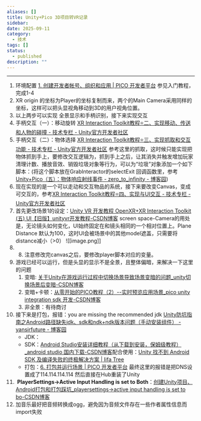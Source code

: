 ```yaml
---
aliases: []
title: Unity+Pico 3D项目转VR记录
sidebar:
date: 2025-09-11
category:
  - 技术
tags: []
status:
  - published
description: ""
---
```

---
1. 环境配置 [1. 创建开发者帐号、组织和应用 | PICO 开发者平台](https://developer-cn.picoxr.com/document/unity/create-a-developer-account-organization-and-app/) 参见入门教程，完成1-4
2. XR origin 的坐标为Player的坐标复制而来，两个的Main Camera采用同样的坐标，这样可以把头显视角移动到3D的用户视角位置。
3. 以上两步可以实现 全景显示和手柄识别，接下来实现交互
4. 手柄交互（一）：移动旋转 [XR Interaction Toolkit教程⭐二、实现移动、传送和人物的碰撞 - 技术专栏 - Unity官方开发者社区](https://developer.unity.cn/projects/65769b7fedbc2a0026540015)
5. 手柄交互（二）：物体选择 [XR Interaction Toolkit教程⭐三、实现抓取和交互功能 - 技术专栏 - Unity官方开发者社区](https://developer.unity.cn/projects/65769b7bedbc2a0026540012) 参考这里的抓取，这时候只能实现把物体抓到手上，要修改交互逻辑为，抓到手上之后，让其消失并触发增加玩家清理计数、播放音效、销毁垃圾对象等行为，可以为“垃圾”对象添加一个如下脚本：(将这个脚本放在GrabInteractor的selectExit 回调函数里，参考[Unity+Pico（五）：物体响应射线事件 - zero_to_infinity - 博客园](https://www.cnblogs.com/zerotoinfinity/p/17040306.html))
6. 现在实现的是一个可以走动和交互物品的系统，接下来要改变Canvas，变成可交互的，参考[XR Interaction Toolkit教程⭐四、实现与UI交互 - 技术专栏 - Unity官方开发者社区](https://developer.unity.cn/projects/65769b95edbc2a4da3d3edd3)
7. 首先更改场景1的设定：[Unity VR 开发教程 OpenXR+XR Interaction Toolkit (五) UI【旧版】unityvr开发教程-CSDN博客](https://blog.csdn.net/qq_46044366/article/details/127431250)  screen space-Camera的用处是，无论镜头如何变化，UI始终固定在和镜头相同的一个相对位置上。Plane Distance 默认为100，这时UI会被场景中的其他model遮盖，只需要将distance减小（>0）
	![[image.png]]
8. 8. 注意修改完canvas之后，要修改player脚本对应的变量。
9. 游戏已经可以运行，但是头显的显示不是全景，且整体偏暗，来解决一下这里的问题
	1. 变暗: [关于Unity在游戏运行过程中切换场景导致场景变暗的问题_unity切换场景后变暗-CSDN博客](https://blog.csdn.net/weixin_61754136/article/details/133745394#:~:text=%E8%BF%99%E5%85%B6%E5%AE%9E%E6%98%AF%20Unity%20%E8%87%AA%E5%8A%A8%E7%94%9F%E6%88%90%E7%9A%84%E5%8E%9F%E5%9B%A0%EF%BC%8C%E6%89%80%E4%BB%A5%E8%A7%A3%E5%86%B3%E6%96%B9%E6%B3%95%E6%98%AF%E6%89%BE%E5%88%B0Window--Rendering--Lighting%E3%80%82%20%E4%BD%A0%E4%BC%9A%E7%9C%8B%E5%88%B0%E9%9D%A2%E6%9D%BF%E9%87%8C%E9%9D%A2%E6%9C%89%E4%B8%80%E4%B8%AAAuto%20Generate%E7%9A%84%E5%8B%BE%E9%80%89%E6%A1%86%EF%BC%8C%E5%A6%82%E6%9E%9C%E8%A2%AB%E5%8B%BE%E9%80%89%E5%88%99%E5%8F%96%E6%B6%88%E5%8B%BE%E9%80%89%EF%BC%8C%E6%9C%AA%E8%A2%AB%E5%8B%BE%E9%80%89%E5%B0%B1%E4%B8%8D%E7%94%A8%E7%90%86%E4%BC%9A%EF%BC%8C%E7%84%B6%E5%90%8E%E7%82%B9%E5%87%BB%E5%90%8E%E9%9D%A2%E7%9A%84Generate,Lighting%20%E6%8C%89%E9%92%AE%E3%80%82%20%E4%BD%A0%E4%BC%9A%E5%8F%91%E7%8E%B0%E5%9C%A8%E4%BD%A0%E7%9A%84%E5%9C%BA%E6%99%AF%20%E6%96%87%E4%BB%B6%E5%A4%B9%20%E9%87%8C%E9%9D%A2%E4%BC%9A%E7%94%9F%E6%88%90%E4%B8%80%E4%B8%AA%E6%96%87%E4%BB%B6%E5%A4%B9%EF%BC%8C%E6%96%87%E4%BB%B6%E5%A4%B9%E5%90%8D%E7%A7%B0%E5%B0%B1%E6%98%AF%E4%BD%A0%E5%BD%93%E5%89%8D%E5%9C%BA%E6%99%AF%E7%9A%84%E5%90%8D%E7%A7%B0%EF%BC%8C%E8%BF%99%E6%97%B6%E5%80%99%E5%B0%B1%E7%94%9F%E6%95%88%E4%BA%86%E3%80%82)
	2. 变暗+卡顿：[从零开始的PICO教程（2）--实时预览应用场景_pico unity integration sdk 开发-CSDN博客](https://blog.csdn.net/qq_51116518/article/details/131618613)
	3. 非全景：有待商讨
10. 接下来是打包，报错：you are missing the recommended jdk  [Unity防坑指南之Android路径缺失jdk、sdk和ndk+ndk版本问题（手动安装组件） - yansirfuture - 博客园](https://www.cnblogs.com/anderson0/p/16104174.html)
	- JDK：
	- SDK：[Android Studio安装详细教程（从下载到安装，保姆级教程）_android studio 国内下载-CSDN博客](https://blog.csdn.net/weixin_45143788/article/details/127498365)配合使用：[Unity 找不到 Android SDK 及编译失败的终极解决方案 | Iifa Tree](https://blog.iifatree.com/2021/01/10/unity-android-sdk/)
	- 打包：[6. 打包并运行场景 | PICO 开发者平台](https://developer-cn.picoxr.com/document/unity/build-and-run-the-scene/)
	最终这里的报错是把DNS设置成了114.114.114.114 然后直接在Hub重装了Unity
11.  **PlayerSettings->Active Input Handling is set to Both**：[创建Unity项目、Android打包和打包踩坑_playersettings->active input handling is set to bo-CSDN博客](https://blog.csdn.net/m0_71827731/article/details/144628266)
12. 加音乐最好把音频转换成ogg，避免因为音频文件存在一些作者属性信息而import失败